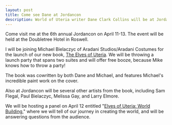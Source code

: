 ```yaml
---
layout: post
title: Come see Dane at Jordancon
description: World of Uteria writer Dane Clark Collins will be at JordanCon 2014 at the Doubletree Hotel in Roswell, GA.
---
```


Come visit me at the 6th annual Jordancon on April 11-13. The event will be held at the Doubletree Hotel in Roswell.

I will be joining Michael Bielaczyc of Aradani Studios/Aradani Costumes for the launch of our new book, [The Elves of Uteria](http://www.daneclarkcollins.com/world-of-uteria/the-elves-of-uteria/ "The Elves of Uteria"). We will be throwing a launch party that spans two suites and will offer free booze, because Mike knows how to throw a party!

The book was cowritten by both Dane and Michael, and features Michael's incredible paint work on the cover.

Also at Jordancon will be several other artists from the book, including Sam Flegal, Paul Bielaczyc, Melissa Gay, and Larry Elmore.

We will be hosting a panel on April 12 entitled "[Elves of Uteria: World Building](http://www.jordancon.org/sessions/elves-utera-world-building "Elves of Uteria: World Building")," where we will tell of our journey in creating the world, and will be answering questions from the audience.

